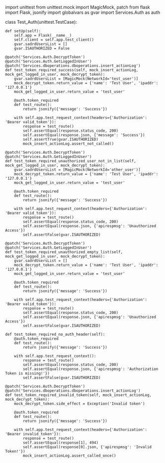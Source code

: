 import unittest
from unittest.mock import MagicMock, patch
from flask import Flask, jsonify
import globalvars as gvar
import Services.Auth as auth

class Test_Auth(unittest.TestCase):

    def setUp(self):
        self.app = Flask(__name__)
        self.client = self.app.test_client()
        gvar.sadrdUsersList = []
        gvar.ISAUTHORIZED = False

    @patch('Services.Auth.DecryptToken')
    @patch('Services.Auth.GetLoggedInUser')
    @patch('Services.dboperations.dboperations.insert_actionLog')
    def test_token_required_success(self, mock_insert_actionLog, mock_get_logged_in_user, mock_decrypt_token):
        gvar.sadrdUsersList = [MagicMock(NetworkId='test_user')]
        mock_decrypt_token.return_value = {'name': 'Test User', 'ipaddr': '127.0.0.1'}
        mock_get_logged_in_user.return_value = 'test_user'

        @auth.token_required
        def test_route():
            return jsonify({'message': 'Success'})

        with self.app.test_request_context(headers={'Authorization': 'Bearer valid_token'}):
            response = test_route()
            self.assertEqual(response.status_code, 200)
            self.assertEqual(response.json, {'message': 'Success'})
            self.assertTrue(gvar.ISAUTHORIZED)
            mock_insert_actionLog.assert_not_called()

    @patch('Services.Auth.DecryptToken')
    @patch('Services.Auth.GetLoggedInUser')
    def test_token_required_unauthorized_user_not_in_list(self, mock_get_logged_in_user, mock_decrypt_token):
        gvar.sadrdUsersList = [MagicMock(NetworkId='other_user')]
        mock_decrypt_token.return_value = {'name': 'Test User', 'ipaddr': '127.0.0.1'}
        mock_get_logged_in_user.return_value = 'test_user'

        @auth.token_required
        def test_route():
            return jsonify({'message': 'Success'})

        with self.app.test_request_context(headers={'Authorization': 'Bearer valid_token'}):
            response = test_route()
            self.assertEqual(response.status_code, 200)
            self.assertEqual(response.json, {'apirespmsg': 'Unauthorized Access'})
            self.assertFalse(gvar.ISAUTHORIZED)

    @patch('Services.Auth.DecryptToken')
    @patch('Services.Auth.GetLoggedInUser')
    def test_token_required_unauthorized_empty_list(self, mock_get_logged_in_user, mock_decrypt_token):
        gvar.sadrdUsersList = []
        mock_decrypt_token.return_value = {'name': 'Test User', 'ipaddr': '127.0.0.1'}
        mock_get_logged_in_user.return_value = 'test_user'

        @auth.token_required
        def test_route():
            return jsonify({'message': 'Success'})

        with self.app.test_request_context(headers={'Authorization': 'Bearer valid_token'}):
            response = test_route()
            self.assertEqual(response.status_code, 200)
            self.assertEqual(response.json, {'apirespmsg': 'Unauthorized Access'})
            self.assertFalse(gvar.ISAUTHORIZED)

    def test_token_required_no_auth_header(self):
        @auth.token_required
        def test_route():
            return jsonify({'message': 'Success'})

        with self.app.test_request_context():
            response = test_route()
            self.assertEqual(response.status_code, 200)
            self.assertEqual(response.json, {'apirespmsg': 'Authorization Token is missing!'})
            self.assertFalse(gvar.ISAUTHORIZED)

    @patch('Services.Auth.DecryptToken')
    @patch('Services.dboperations.dboperations.insert_actionLog')
    def test_token_required_invalid_token(self, mock_insert_actionLog, mock_decrypt_token):
        mock_decrypt_token.side_effect = Exception('Invalid token')

        @auth.token_required
        def test_route():
            return jsonify({'message': 'Success'})

        with self.app.test_request_context(headers={'Authorization': 'Bearer invalid_token'}):
            response = test_route()
            self.assertEqual(response[1], 494)
            self.assertEqual(response[0].json, {'apirespmsg': 'Invalid Token!'})
            mock_insert_actionLog.assert_called_once()
